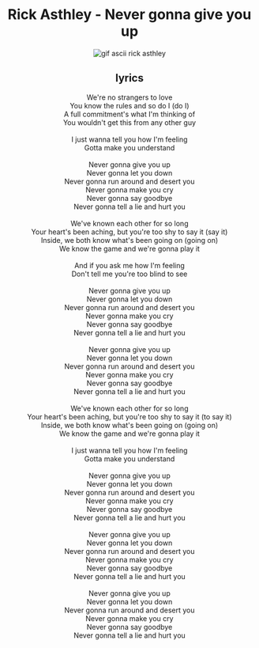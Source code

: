 <div align="center">
  <h1>
    Rick Asthley - Never gonna give you up
  </h1>
</div>

<div align="center">
  <img src="https://github.com/ETML-Midicix/ETML-Midicix/assets/119678382/7de13bd8-2ea0-4c4c-b193-80ac6fc44ca7" alt="gif ascii rick asthley">
</div>

<div align="center">
  <h2>
    lyrics
  </h2>
  <p>
    We're no strangers to love <br>
    You know the rules and so do I (do I) <br>
    A full commitment's what I'm thinking of <br>
    You wouldn't get this from any other guy <br> <br>
    I just wanna tell you how I'm feeling <br>
    Gotta make you understand <br> <br>
    Never gonna give you up <br>
    Never gonna let you down <br>
    Never gonna run around and desert you <br>
    Never gonna make you cry <br>
    Never gonna say goodbye <br>
    Never gonna tell a lie and hurt you <br> <br>
    We've known each other for so long <br>
    Your heart's been aching, but you're too shy to say it (say it) <br>
    Inside, we both know what's been going on (going on) <br>
    We know the game and we're gonna play it <br> <br>
    And if you ask me how I'm feeling <br>
    Don't tell me you're too blind to see <br> <br>
    Never gonna give you up <br>
    Never gonna let you down <br>
    Never gonna run around and desert you <br>
    Never gonna make you cry <br>
    Never gonna say goodbye <br>
    Never gonna tell a lie and hurt you <br> <br>
    Never gonna give you up <br>
    Never gonna let you down <br>
    Never gonna run around and desert you <br>
    Never gonna make you cry <br>
    Never gonna say goodbye <br>
    Never gonna tell a lie and hurt you <br> <br>
    We've known each other for so long <br>
    Your heart's been aching, but you're too shy to say it (to say it) <br>
    Inside, we both know what's been going on (going on) <br>
    We know the game and we're gonna play it <br> <br>
    I just wanna tell you how I'm feeling <br>
    Gotta make you understand <br> <br>
    Never gonna give you up <br>
    Never gonna let you down <br>
    Never gonna run around and desert you <br>
    Never gonna make you cry <br>
    Never gonna say goodbye <br>
    Never gonna tell a lie and hurt you <br> <br>
    Never gonna give you up <br>
    Never gonna let you down <br>
    Never gonna run around and desert you <br>
    Never gonna make you cry <br>
    Never gonna say goodbye <br>
    Never gonna tell a lie and hurt you <br> <br>
    Never gonna give you up <br>
    Never gonna let you down <br>
    Never gonna run around and desert you <br>
    Never gonna make you cry <br>
    Never gonna say goodbye <br>
    Never gonna tell a lie and hurt you <br>
  </p>
</div>
